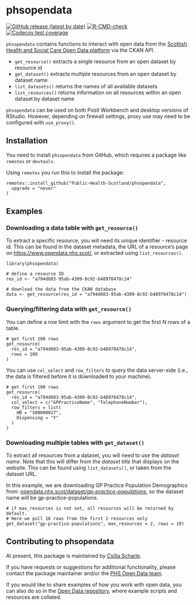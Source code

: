 <!-- README.md is generated from README.Rmd. Please edit that file -->

# phsopendata

<!-- badges: start -->

[![GitHub release (latest by
date)](https://img.shields.io/github/v/release/Public-Health-Scotland/phsopendata)](https://github.com/Public-Health-Scotland/phsopendata/releases/latest)
[![R-CMD-check](https://github.com/Public-Health-Scotland/phsopendata/actions/workflows/R-CMD-check.yaml/badge.svg)](https://github.com/Public-Health-Scotland/phsopendata/actions/workflows/R-CMD-check.yaml)
[![Codecov test
coverage](https://codecov.io/gh/Public-Health-Scotland/phsopendata/branch/master/graph/badge.svg)](https://app.codecov.io/gh/Public-Health-Scotland/phsopendata?branch=master)
<!-- badges: end -->

`phsopendata` contains functions to interact with open data from the
[Scottish Health and Social Care Open Data
platform](https://www.opendata.nhs.scot/) via the CKAN API.

-   `get_resource()` extracts a single resource from an open dataset by
    resource id
-   `get_dataset()` extracts multiple resources from an open dataset by
    dataset name
-   `list_datasets()` returns the names of all available datasets
-   `list_resources()` returns information on all resources within an
    open dataset by dataset name

`phsopendata` can be used on both Posit Workbench and desktop versions
of RStudio. However, depending on firewall settings, proxy use may need
to be configured with `use_proxy()`.

## Installation

You need to install `phsopendata` from GitHub, which requires a package
like `remotes` or `devtools`.

Using `remotes` you run this to install the package:

    remotes::install_github("Public-Health-Scotland/phsopendata",
      upgrade = "never"
    )

## Examples

### Downloading a data table with `get_resource()`

To extract a specific resource, you will need its unique identifier -
resource id. This can be found in the dataset metadata, the URL of a
resource’s page on <https://www.opendata.nhs.scot/>, or extracted using
`list_resources()`.

    library(phsopendata)

    # define a resource ID
    res_id <- "a794d603-95ab-4309-8c92-b48970478c14"

    # download the data from the CKAN database
    data <- get_resource(res_id = "a794d603-95ab-4309-8c92-b48970478c14")

### Querying/filtering data with `get_resource()`

You can define a row limit with the `rows` argument to get the first *N*
rows of a table.

    # get first 100 rows
    get_resource(
      res_id = "a794d603-95ab-4309-8c92-b48970478c14",
      rows = 100
    )

You can use `col_select` and `row_filters` to query the data server-side
(i.e., the data is filtered before it is downloaded to your machine).

    # get first 100 rows
    get_resource(
      res_id = "a794d603-95ab-4309-8c92-b48970478c14",
      col_select = c("GPPracticeName", "TelephoneNumber"),
      row_filters = list(
        HB = "S08000017",
        Dispensing = "Y"
      )
    )

### Downloading multiple tables with `get_dataset()`

To extract all resources from a dataset, you will need to use the
*dataset name*. Note that this will differ from the *dataset title* that
displays on the website. This can be found using `list_datasets()`, or
taken from the dataset URL.

In this example, we are downloading GP Practice Population Demographics
from:
[opendata.nhs.scot/dataset/*gp-practice-populations*](https://www.opendata.nhs.scot/dataset/gp-practice-populations),
so the dataset name will be gp-practice-populations.

    # if max_resources is not set, all resources will be returned by default.
    # Here we pull 10 rows from the first 2 resources only
    get_dataset("gp-practice-populations", max_resources = 2, rows = 10)

## Contributing to phsopendata

At present, this package is maintained by [Csilla
Scharle](https://github.com/csillasch).

If you have requests or suggestions for additional functionality, please
contact the package maintainer and/or the [PHS Open Data
team](phs.opendata@phs.scot).

If you would like to share examples of how you work with open data, you
can also do so in the [Open Data
repository](https://github.com/Public-Health-Scotland/Open-Data), where
example scripts and resources are collated.
